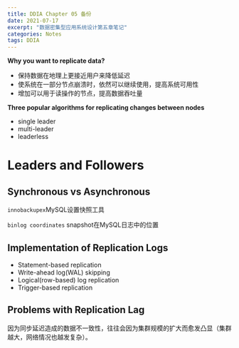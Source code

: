 ```yaml
---
title: DDIA Chapter 05 备份 
date: 2021-07-17
excerpt: "数据密集型应用系统设计第五章笔记"
categories: Notes
tags: DDIA
---
```




**Why you want to replicate data?**

- 保持数据在地理上更接近用户来降低延迟
- 使系统在一部分节点崩溃时，依然可以继续使用，提高系统可用性
- 增加可以用于读操作的节点，提高数据吞吐量

**Three popular algorithms for replicating changes between nodes**

- single leader
- multi-leader
- leaderless

# Leaders and Followers

## Synchronous vs Asynchronous

`innobackupex`MySQL设置快照工具

`binlog coordinates` snapshot在MySQL日志中的位置

## Implementation of Replication Logs

- Statement-based replication
- Write-ahead log(WAL) skipping
- Logical(row-based) log replication
- Trigger-based replication

## Problems with Replication Lag

因为同步延迟造成的数据不一致性，往往会因为集群规模的扩大而愈发凸显（集群越大，网络情况也越发复杂）。